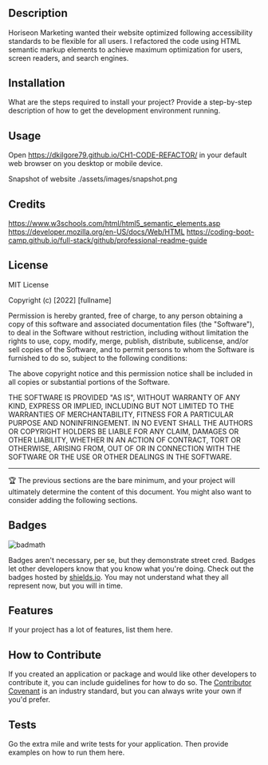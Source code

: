 # <Horiseon Code refactor>

## Description

Horiseon Marketing wanted their website optimized following accessibility standards to be flexible for all users. I refactored the code using HTML semantic markup elements to achieve maximum optimization for users, screen readers, and search engines.



## Installation

What are the steps required to install your project? Provide a step-by-step description of how to get the development environment running.

## Usage

Open https://dkilgore79.github.io/CH1-CODE-REFACTOR/ in your default web browser on you desktop or mobile device.

Snapshot of website
    ./assets/images/snapshot.png


## Credits


https://www.w3schools.com/html/html5_semantic_elements.asp
https://developer.mozilla.org/en-US/docs/Web/HTML
https://coding-boot-camp.github.io/full-stack/github/professional-readme-guide

## License

MIT License

Copyright (c) [2022] [fullname]

Permission is hereby granted, free of charge, to any person obtaining a copy
of this software and associated documentation files (the "Software"), to deal
in the Software without restriction, including without limitation the rights
to use, copy, modify, merge, publish, distribute, sublicense, and/or sell
copies of the Software, and to permit persons to whom the Software is
furnished to do so, subject to the following conditions:

The above copyright notice and this permission notice shall be included in all
copies or substantial portions of the Software.

THE SOFTWARE IS PROVIDED "AS IS", WITHOUT WARRANTY OF ANY KIND, EXPRESS OR
IMPLIED, INCLUDING BUT NOT LIMITED TO THE WARRANTIES OF MERCHANTABILITY,
FITNESS FOR A PARTICULAR PURPOSE AND NONINFRINGEMENT. IN NO EVENT SHALL THE
AUTHORS OR COPYRIGHT HOLDERS BE LIABLE FOR ANY CLAIM, DAMAGES OR OTHER
LIABILITY, WHETHER IN AN ACTION OF CONTRACT, TORT OR OTHERWISE, ARISING FROM,
OUT OF OR IN CONNECTION WITH THE SOFTWARE OR THE USE OR OTHER DEALINGS IN THE
SOFTWARE.

---

🏆 The previous sections are the bare minimum, and your project will ultimately determine the content of this document. You might also want to consider adding the following sections.

## Badges

![badmath](https://img.shields.io/github/languages/top/lernantino/badmath)

Badges aren't necessary, per se, but they demonstrate street cred. Badges let other developers know that you know what you're doing. Check out the badges hosted by [shields.io](https://shields.io/). You may not understand what they all represent now, but you will in time.

## Features

If your project has a lot of features, list them here.

## How to Contribute

If you created an application or package and would like other developers to contribute it, you can include guidelines for how to do so. The [Contributor Covenant](https://www.contributor-covenant.org/) is an industry standard, but you can always write your own if you'd prefer.

## Tests

Go the extra mile and write tests for your application. Then provide examples on how to run them here.